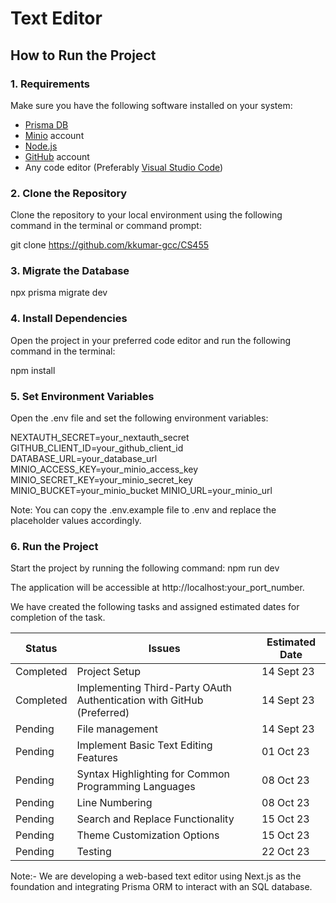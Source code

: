 # Text Editor

## How to Run the Project

### 1. Requirements

Make sure you have the following software installed on your system:

- [Prisma DB](https://prisma.io)
- [Minio](https://min.io) account
- [Node.js](https://nodejs.org)
- [GitHub](https://github.com) account
- Any code editor (Preferably [Visual Studio Code](https://code.visualstudio.com))

### 2. Clone the Repository

Clone the repository to your local environment using the following command in the terminal or command prompt:

git clone https://github.com/kkumar-gcc/CS455

### 3. Migrate the Database

npx prisma migrate dev


### 4. Install Dependencies
Open the project in your preferred code editor and run the following command in the terminal:

npm install


### 5. Set Environment Variables

Open the .env file and set the following environment variables:

NEXTAUTH_SECRET=your_nextauth_secret
GITHUB_CLIENT_ID=your_github_client_id
DATABASE_URL=your_database_url
MINIO_ACCESS_KEY=your_minio_access_key
MINIO_SECRET_KEY=your_minio_secret_key
MINIO_BUCKET=your_minio_bucket
MINIO_URL=your_minio_url

Note: You can copy the .env.example file to .env and replace the placeholder values accordingly.

### 6. Run the Project

Start the project by running the following command:
npm run dev

The application will be accessible at http://localhost:your_port_number.









We have created the following tasks and assigned estimated dates for completion of the task.

| Status | Issues | Estimated Date|
| -------|------- | ------------- |
|Completed|Project Setup |14 Sept 23|
|Completed|Implementing Third-Party OAuth Authentication with GitHub (Preferred) |14 Sept 23|
|Pending|File management |14 Sept 23|
|Pending|Implement Basic Text Editing Features|01 Oct 23|
|Pending|Syntax Highlighting for Common Programming Languages |08 Oct 23|
|Pending|Line Numbering |08 Oct 23|
|Pending|Search and Replace Functionality |15 Oct 23|
|Pending|Theme Customization Options|15 Oct 23|
|Pending|Testing|22 Oct 23|

Note:- We are developing a web-based text editor using Next.js as the foundation and integrating Prisma ORM to interact with an SQL database.
